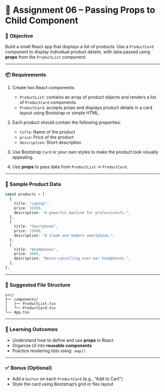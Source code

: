 # 📝 Assignment 06 – Passing Props to Child Component

### 🎯 **Objective**

Build a small React app that displays a list of products. Use a `ProductCard` component to display individual product details, with data passed using **props** from the `ProductList` component.

---

### 📦 **Requirements**

1. Create two React components:

   * `ProductList`: contains an array of product objects and renders a list of `ProductCard` components.
   * `ProductCard`: accepts props and displays product details in a card layout using Bootstrap or simple HTML.

2. Each product should contain the following properties:

   * `title`: Name of the product
   * `price`: Price of the product
   * `description`: Short description

3. Use Bootstrap `Card` or your own styles to make the product look visually appealing.

4. Use **props** to pass data from `ProductList` → `ProductCard`.

---

### 🧾 Sample Product Data

```ts
const products = [
  {
    title: "Laptop",
    price: 55000,
    description: "A powerful machine for professionals.",
  },
  {
    title: "Smartphone",
    price: 25000,
    description: "A sleek and modern smartphone.",
  },
  {
    title: "Headphones",
    price: 3000,
    description: "Noise-cancelling over-ear headphones.",
  },
];
```

---

### 🔧 Suggested File Structure

```
src/
├── components/
│   ├── ProductList.tsx
│   └── ProductCard.tsx
└── App.tsx
```

---

### 📘 Learning Outcomes

* Understand how to define and use **props** in React
* Organize UI into **reusable components**
* Practice rendering lists using `.map()`

---

### ✅ Bonus (Optional)

* Add a `button` on each `ProductCard` (e.g., "Add to Cart")
* Style the card using Bootstrap’s grid or flex layout

